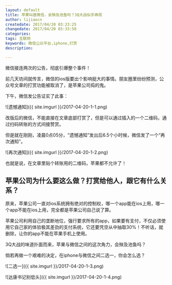 ```yaml
---
layout: default
title: 苹果叫嚣微信，会殃及池鱼吗？3Q大战似乎再现
author: lijiaocn
createdate: 2017/04/20 03:23:25
changedate: 2017/04/20 03:33:50
categories:
tags: 互联网
keywords: 微信公众平台,iphone,打赏
description: 

---
```


微信接连两次的公告，彻底引爆整个事件！


前几天坊间就传言，微信的ios版要出个影响挺大的事情。朋友圈里纷纷预测，公众号文章的打赏功能被取消了，是苹果公司捣的鬼。


下午，微信发公告证实了此事：

![遗憾通知]({{ site.imgurl }}/2017-04-20-1-1.png)


改版后的微信，不能直接在文章底部打赏了，但是可以通过插入的一个二维码，通过扫码转账的方式间接赞赏。


但是就在刚刚，凌晨0点05分，“遗憾通知”发出后6.5个小时候，微信发了一个“再次通知”。

![再次通知]({{ site.imgurl }}/2017-04-20-1-2.png)


也就是说，在文章里贴个转账用的二维码，苹果都不允许了！


## 苹果公司为什么要这么做？打赏给他人，跟它有什么关系？


原来，苹果公司一直对ios系统拥有绝对的控制权，哪一个app能在ios上用，哪一个app不能在ios上用，完全都是苹果公司自己说了算。


苹果公司利用自己的垄断地位，强行要求所有的app，如果要有支付，不仅必须使用它自己家的体验极其差劲的支付系统，它还要凭空从中抽取30%！不听话，就删除，让你的app不能在苹果手机上使用。


3Q大战的味道扑面而来，苹果与微信之间的这次角力，会殃及池鱼吗？


倘若再做一个艰难的决定，在iphone与微信之间二选一，你会怎么选？

![二选一]({{ site.imgurl }}/2017-04-20-1-3.png)

![达康书记别低头]({{ site.imgurl }}/2017-04-20-1-4.png)
